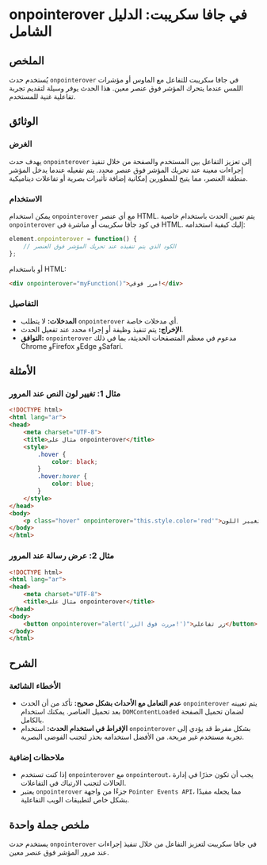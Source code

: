 <!--
Meta Description: # onpointerover في جافا سكريبت: الدليل الشامل ## الملخص يُستخدم حدث `onpointerover` في جافا سكريبت للتفاعل مع الماوس أو مؤشرات اللمس عندما يتحرك المؤش...
Meta Keywords: onpointerover, html, عند, المؤشر, فوق
-->

# onpointerover في جافا سكريبت: الدليل الشامل

## الملخص
يُستخدم حدث `onpointerover` في جافا سكريبت للتفاعل مع الماوس أو مؤشرات اللمس عندما يتحرك المؤشر فوق عنصر معين. هذا الحدث يوفر وسيلة لتقديم تجربة تفاعلية غنية للمستخدم.

## الوثائق
### الغرض
يهدف حدث `onpointerover` إلى تعزيز التفاعل بين المستخدم والصفحة من خلال تنفيذ إجراءات معينة عند تحريك المؤشر فوق عنصر محدد. يتم تفعيله عندما يدخل المؤشر منطقة العنصر، مما يتيح للمطورين إمكانية إضافة تأثيرات بصرية أو تفاعلات ديناميكية.

### الاستخدام
يمكن استخدام `onpointerover` مع أي عنصر HTML. يتم تعيين الحدث باستخدام خاصية `onpointerover` في كود جافا سكريبت أو مباشرة في HTML. إليك كيفية استخدامه:

```javascript
element.onpointerover = function() {
    // الكود الذي يتم تنفيذه عند تحريك المؤشر فوق العنصر
};
```

أو باستخدام HTML:

```html
<div onpointerover="myFunction()">مرر فوقي!</div>
```

### التفاصيل
- **المدخلات:** لا يتطلب `onpointerover` أي مدخلات خاصة.
- **الإخراج:** يتم تنفيذ وظيفة أو إجراء محدد عند تفعيل الحدث.
- **التوافق:** `onpointerover` مدعوم في معظم المتصفحات الحديثة، بما في ذلك Chrome وFirefox وEdge وSafari.

## الأمثلة
### مثال 1: تغيير لون النص عند المرور
```html
<!DOCTYPE html>
<html lang="ar">
<head>
    <meta charset="UTF-8">
    <title>مثال على onpointerover</title>
    <style>
        .hover {
            color: black;
        }
        .hover:hover {
            color: blue;
        }
    </style>
</head>
<body>
    <p class="hover" onpointerover="this.style.color='red'">مرر فوقي لتغيير اللون!</p>
</body>
</html>
```

### مثال 2: عرض رسالة عند المرور
```html
<!DOCTYPE html>
<html lang="ar">
<head>
    <meta charset="UTF-8">
    <title>مثال على onpointerover</title>
</head>
<body>
    <button onpointerover="alert('مررت فوق الزر!')">زر تفاعلي</button>
</body>
</html>
```

## الشرح
### الأخطاء الشائعة
- **عدم التعامل مع الأحداث بشكل صحيح:** تأكد من أن الحدث `onpointerover` يتم تعيينه بعد تحميل العناصر. يمكنك استخدام `DOMContentLoaded` لضمان تحميل الصفحة بالكامل.
- **الإفراط في استخدام الحدث:** استخدام `onpointerover` بشكل مفرط قد يؤدي إلى تجربة مستخدم غير مريحة. من الأفضل استخدامه بحذر لتجنب الفوضى البصرية.

### ملاحظات إضافية
- إذا كنت تستخدم `onpointerover` مع  `onpointerout`، يجب أن تكون حذرًا في إدارة الحالات لتجنب الارتباك في التفاعلات.
- يعتبر `onpointerover` جزءًا من واجهة `Pointer Events API`، مما يجعله مفيدًا بشكل خاص لتطبيقات الويب التفاعلية.

## ملخص جملة واحدة
يستخدم حدث `onpointerover` في جافا سكريبت لتعزيز التفاعل من خلال تنفيذ إجراءات عند مرور المؤشر فوق عنصر معين.
